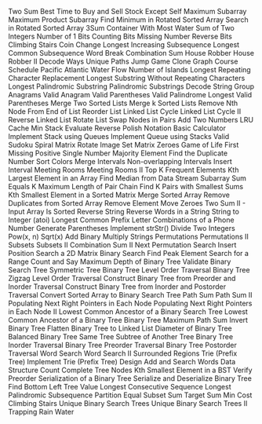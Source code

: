 Two Sum
Best Time to Buy and Sell Stock
Except Self
Maximum Subarray
Maximum Product Subarray
Find Minimum in Rotated Sorted Array
Search in Rotated Sorted Array
3Sum
Container With Most Water
Sum of Two Integers
Number of 1 Bits
Counting Bits
Missing Number
Reverse Bits
Climbing Stairs
Coin Change
Longest Increasing Subsequence
Longest Common Subsequence
Word Break
Combination Sum
House Robber
House Robber II
Decode Ways
Unique Paths
Jump Game
Clone Graph
Course Schedule
Pacific Atlantic Water Flow
Number of Islands
Longest Repeating Character Replacement
Longest Substring Without Repeating Characters
Longest Palindromic Substring
Palindromic Substrings
Decode String
Group Anagrams
Valid Anagram
Valid Parentheses
Valid Palindrome
Longest Valid Parentheses
Merge Two Sorted Lists
Merge k Sorted Lists
Remove Nth Node From End of List
Reorder List
Linked List Cycle
Linked List Cycle II
Reverse Linked List
Rotate List
Swap Nodes in Pairs
Add Two Numbers
LRU Cache
Min Stack
Evaluate Reverse Polish Notation
Basic Calculator
Implement Stack using Queues
Implement Queue using Stacks
Valid Sudoku
Spiral Matrix
Rotate Image
Set Matrix Zeroes
Game of Life
First Missing Positive
Single Number
Majority Element
Find the Duplicate Number
Sort Colors
Merge Intervals
Non-overlapping Intervals
Insert Interval
Meeting Rooms
Meeting Rooms II
Top K Frequent Elements
Kth Largest Element in an Array
Find Median from Data Stream
Subarray Sum Equals K
Maximum Length of Pair Chain
Find K Pairs with Smallest Sums
Kth Smallest Element in a Sorted Matrix
Merge Sorted Array
Remove Duplicates from Sorted Array
Remove Element
Move Zeroes
Two Sum II - Input Array Is Sorted
Reverse String
Reverse Words in a String
String to Integer (atoi)
Longest Common Prefix
Letter Combinations of a Phone Number
Generate Parentheses
Implement strStr()
Divide Two Integers
Pow(x, n)
Sqrt(x)
Add Binary
Multiply Strings
Permutations
Permutations II
Subsets
Subsets II
Combination Sum II
Next Permutation
Search Insert Position
Search a 2D Matrix
Binary Search
Find Peak Element
Search for a Range
Count and Say
Maximum Depth of Binary Tree
Validate Binary Search Tree
Symmetric Tree
Binary Tree Level Order Traversal
Binary Tree Zigzag Level Order Traversal
Construct Binary Tree from Preorder and Inorder Traversal
Construct Binary Tree from Inorder and Postorder Traversal
Convert Sorted Array to Binary Search Tree
Path Sum
Path Sum II
Populating Next Right Pointers in Each Node
Populating Next Right Pointers in Each Node II
Lowest Common Ancestor of a Binary Search Tree
Lowest Common Ancestor of a Binary Tree
Binary Tree Maximum Path Sum
Invert Binary Tree
Flatten Binary Tree to Linked List
Diameter of Binary Tree
Balanced Binary Tree
Same Tree
Subtree of Another Tree
Binary Tree Inorder Traversal
Binary Tree Preorder Traversal
Binary Tree Postorder Traversal
Word Search
Word Search II
Surrounded Regions
Trie (Prefix Tree)
Implement Trie (Prefix Tree)
Design Add and Search Words Data Structure
Count Complete Tree Nodes
Kth Smallest Element in a BST
Verify Preorder Serialization of a Binary Tree
Serialize and Deserialize Binary Tree
Find Bottom Left Tree Value
Longest Consecutive Sequence
Longest Palindromic Subsequence
Partition Equal Subset Sum
Target Sum
Min Cost Climbing Stairs
Unique Binary Search Trees
Unique Binary Search Trees II
Trapping Rain Water